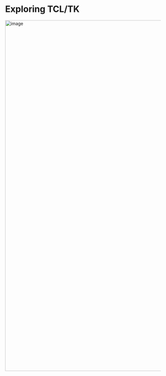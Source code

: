 # Exploring TCL/TK
<img width="1010" height="1130" alt="image" src="https://github.com/user-attachments/assets/11dea262-6c43-40b7-a43c-248cb5d3cc9f" />


